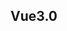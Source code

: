 <!--
 * @Autor: Wanglinyu
 * @Date: 2021-08-09 11:09:19
 * @LastEditors: Wanglinyu
 * @LastEditTime: 2021-08-09 11:09:43
 * @Description: 
 * @FilePath: \md\vue\vue3.md
-->
<h2>Vue3.0</h2>